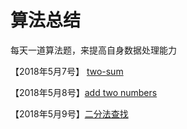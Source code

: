 # 算法总结

每天一道算法题，来提高自身数据处理能力

【2018年5月7号】 [two-sum](https://github.com/huangchucai/My-Note-Blog/blob/master/%E7%AE%97%E6%B3%95/two-sum.md)

【2018年5月8号】[add two numbers](https://github.com/huangchucai/My-Note-Blog/blob/master/%E7%AE%97%E6%B3%95/add%20two%20Numbers.md)

【2018年5月9号】[二分法查找](https://github.com/huangchucai/My-Note-Blog/blob/master/%E7%AE%97%E6%B3%95/%E4%BA%8C%E5%88%86%E6%B3%95%E6%9F%A5%E6%89%BE.md)
